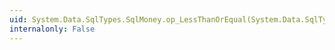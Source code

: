 ```yaml
---
uid: System.Data.SqlTypes.SqlMoney.op_LessThanOrEqual(System.Data.SqlTypes.SqlMoney,System.Data.SqlTypes.SqlMoney)
internalonly: False
---
```


